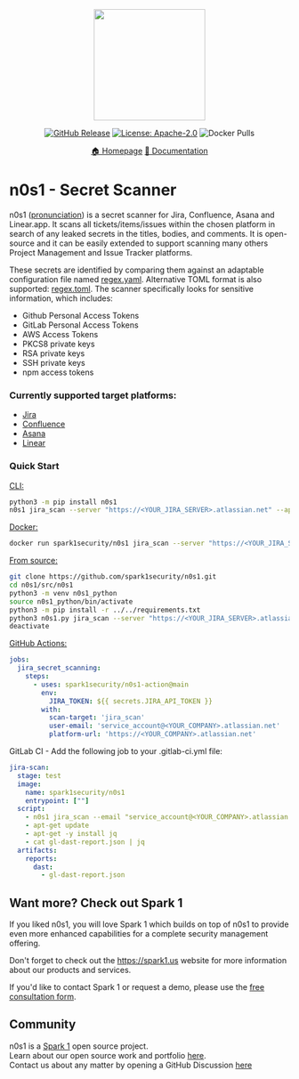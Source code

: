 <div align="center">
<img src="https://raw.githubusercontent.com/spark1security/n0s1/main/docs/imgs/logo.png" width="200">

[![GitHub Release][release-img]][release]
[![License: Apache-2.0][license-img]][license]
![Docker Pulls][docker-pulls]

[🏠 Homepage][homepage]
[📖 Documentation][docs]
</div>


# n0s1 - Secret Scanner
n0s1 ([pronunciation](https://en.wiktionary.org/wiki/nosy#Pronunciation)) is a secret scanner for Jira, Confluence, Asana and Linear.app. It scans all tickets/items/issues within the chosen platform in search of any leaked secrets in the titles, bodies, and comments. It is open-source and it can be easily extended to support scanning many others Project Management and Issue Tracker platforms.

These secrets are identified by comparing them against an adaptable configuration file named [regex.yaml](https://github.com/spark1security/n0s1/blob/main/src/n0s1/config/regex.yaml). Alternative TOML format is also supported: [regex.toml](https://github.com/spark1security/n0s1/blob/main/src/n0s1/config/regex.toml). The scanner specifically looks for sensitive information, which includes:
* Github Personal Access Tokens
* GitLab Personal Access Tokens
* AWS Access Tokens
* PKCS8 private keys
* RSA private keys
* SSH private keys
* npm access tokens

### Currently supported target platforms:
* [Jira](https://www.atlassian.com/software/jira)
* [Confluence](https://www.atlassian.com/software/confluence)
* [Asana](https://asana.com)
* [Linear](https://linear.app/)

### Quick Start
[CLI:](https://pypi.org/project/n0s1/)
```bash
python3 -m pip install n0s1
n0s1 jira_scan --server "https://<YOUR_JIRA_SERVER>.atlassian.net" --api-key "<YOUR_JIRA_API_TOKEN>"
```

[Docker:](https://hub.docker.com/r/spark1security/n0s1)
```bash
docker run spark1security/n0s1 jira_scan --server "https://<YOUR_JIRA_SERVER>.atlassian.net" --api-key "<YOUR_JIRA_API_TOKEN>"
```

[From source:](https://github.com/spark1security/n0s1#quick-start)
```bash
git clone https://github.com/spark1security/n0s1.git
cd n0s1/src/n0s1
python3 -m venv n0s1_python
source n0s1_python/bin/activate
python3 -m pip install -r ../../requirements.txt
python3 n0s1.py jira_scan --server "https://<YOUR_JIRA_SERVER>.atlassian.net" --api-key "<YOUR_JIRA_API_TOKEN>"
deactivate
```

[GitHub Actions:](https://github.com/marketplace/actions/spark-1-n0s1)
```yaml
jobs:
  jira_secret_scanning:
    steps:
      - uses: spark1security/n0s1-action@main
        env:
          JIRA_TOKEN: ${{ secrets.JIRA_API_TOKEN }}
        with:
          scan-target: 'jira_scan'
          user-email: 'service_account@<YOUR_COMPANY>.atlassian.net'
          platform-url: 'https://<YOUR_COMPANY>.atlassian.net'
```

GitLab CI - Add the following job to your .gitlab-ci.yml file:
```yaml
jira-scan:
  stage: test
  image:
    name: spark1security/n0s1
    entrypoint: [""]
  script:
    - n0s1 jira_scan --email "service_account@<YOUR_COMPANY>.atlassian.net" --api-key $JIRA_TOKEN --server "https://<YOUR_COMPANY>.atlassian.net" --report-file gl-dast-report.json --report-format gitlab
    - apt-get update
    - apt-get -y install jq
    - cat gl-dast-report.json | jq
  artifacts:
    reports:
      dast:
        - gl-dast-report.json
```

## Want more? Check out Spark 1

If you liked n0s1, you will love Spark 1 which builds on top of n0s1 to provide even more enhanced capabilities for a complete security management offering.

Don't forget to check out the <https://spark1.us> website for more information about our products and services.

If you'd like to contact Spark 1 or request a demo, please use the [free consultation form](https://spark1.us/contact-us-1).

## Community

n0s1 is a [Spark 1](https://spark1.us) open source project.  
Learn about our open source work and portfolio [here](https://spark1.us/n0s1).  
Contact us about any matter by opening a GitHub Discussion [here](https://github.com/spark1security/n0s1/issues)



[docker-pulls]: https://img.shields.io/docker/pulls/spark1security/n0s1?logo=docker&label=docker%20pulls%20%2F%20n0s1
[release]: https://github.com/spark1security/n0s1/releases
[release-img]: https://img.shields.io/github/v/release/spark1security/n0s1.svg?logo=github
[github-downloads-img]: https://img.shields.io/github/downloads/spark1security/n0s1/total?logo=github
[license]: https://github.com/spark1security/n0s1/blob/main/LICENSE
[license-img]: https://img.shields.io/badge/license-GPLv3-blue
[homepage]: https://spark1.us/n0s1
[docs]: https://docs.google.com/document/d/1p8L2dOdCwcIphMprtnewCoKOy9VeQFcC9ZIsLUWs_xE/edit?usp=sharing



